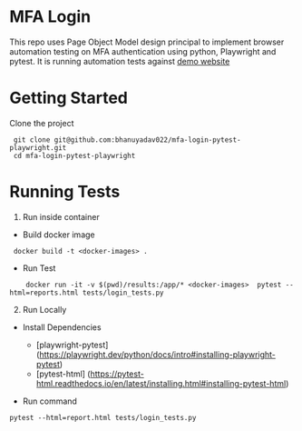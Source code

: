 # MFA Login
This repo uses Page Object Model design principal to implement browser automation testing on MFA authentication using python, Playwright and pytest.
It is running automation tests against [demo website](https://seleniumbase.io/realworld/login) 


# Getting Started
Clone the project
```
 git clone git@github.com:bhanuyadav022/mfa-login-pytest-playwright.git
 cd mfa-login-pytest-playwright
```
# Running Tests
1. Run inside container 
-   Build docker image
```docker
 docker build -t <docker-images> .
```
  -   Run Test

```docker
    docker run -it -v $(pwd)/results:/app/* <docker-images>  pytest --html=reports.html tests/login_tests.py
```
2. Run Locally
- Install Dependencies
  - [playwright-pytest] (https://playwright.dev/python/docs/intro#installing-playwright-pytest)
  - [pytest-html] (https://pytest-html.readthedocs.io/en/latest/installing.html#installing-pytest-html)

- Run command 
```shell
pytest --html=report.html tests/login_tests.py
```
